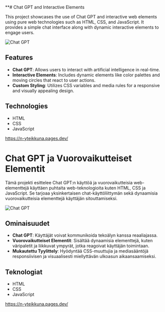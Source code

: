 **# Chat GPT and Interactive Elements

This project showcases the use of Chat GPT and interactive web elements using pure web technologies such as HTML, CSS, and JavaScript. It provides a simple chat interface along with dynamic interactive elements to engage users.

![Chat GPT](../src/assets/images/screenshot3.png)

## Features

- **Chat GPT**: Allows users to interact with artificial intelligence in real-time.
- **Interactive Elements**: Includes dynamic elements like color palettes and moving circles that react to user actions.
- **Custom Styling**: Utilizes CSS variables and media rules for a responsive and visually appealing design.

## Technologies

- HTML
- CSS
- JavaScript

https://n-yteikkuna.pages.dev/


# Chat GPT ja Vuorovaikutteiset Elementit

Tämä projekti esittelee Chat GPT:n käyttöä ja vuorovaikutteisia web-elementtejä käyttäen puhtaita web-teknologioita kuten HTML, CSS ja JavaScript. Se tarjoaa yksinkertaisen chat-käyttöliittymän sekä dynaamisia vuorovaikutteisia elementtejä käyttäjän sitouttamiseksi.

![Chat GPT](/public/assets/images/screenshot4.png)

## Ominaisuudet

- **Chat GPT**: Käyttäjät voivat kommunikoida tekoälyn kanssa reaaliajassa.
- **Vuorovaikutteiset Elementit**: Sisältää dynaamisia elementtejä, kuten väripaletit ja liikkuvat ympyrät, jotka reagoivat käyttäjän toimintaan.
- **Mukautettu Tyylittely**: Hyödyntää CSS-muuttujia ja mediasääntöjä responsiivisen ja visuaalisesti miellyttävän ulkoasun aikaansaamiseksi.

## Teknologiat

- HTML
- CSS
- JavaScript

https://n-yteikkuna.pages.dev/
